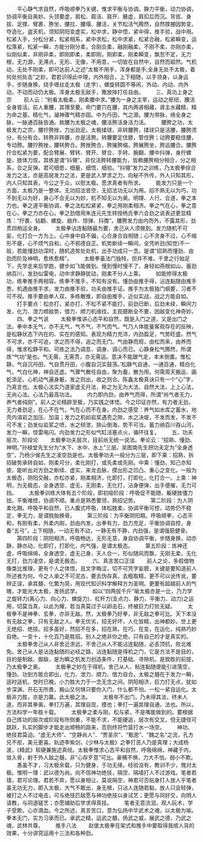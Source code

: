 <!-- { "loadSidebar": true } -->
　　平心静气求自然，呼吸顺拳乃关键，惟求平衡与协调。静力平衡，动力协调，协调平衡自奥妙。头领要虚，肩松、肩活、肩开、腋虚，肩扣后而沉。背拔、身拔、足撑、臂裹、胯坐、腰拉、腰塌、腰活，关节松活气腾然，自然撑掤因势变。夺造化，盗天机，须知阴阳变虚实，松中求，静中悟，紧中得，推手验，战中用。松紧入手，分松分紧，松紧相系，紧中求松，松中求紧，松紧合融，松紧瞬变，运松落紧，松紧一瞬，方能分刚分柔，合刚合柔，融刚融柔，不刚不柔，亦刚亦柔，似刚似柔，非刚非柔，即刚即柔，柔即刚，刚即柔，刚柔瞬变，飘忽不定，无力根，无力源，无滞点，无形、无像，不用意，一切皆在自然中，自然而超然。气机动，无处不刚柔，即可达前人之述“太极不用手，浑身都是手;全身无处不太极，着何处何处击”之妙。君若识得此中理，内外相合，上下相随，以手领身，以身运手，步随身换，绕手缠丝走太极（走字），螺旋转圆不等闲，外动、内动、内外动，不动而动仍太极。浑身太极无敌手，撒放摔打任自由。
　　三、真功上身之宗
　　前人云：“别看太极柔，刚柔腰中求。”腰为一身之主宰，运动之枢纽，腰活全身皆活。前人重腰，其理至要。命门要穴在腰，其内两肾相藏，肾主水藏精，精为命之基。精化气，凝神骤气精亦固。中为丹田，气之源。腰为带脉，络全身之脉，一脉通百脉皆通。故腰为太极之魂，腰活胯活身活力活。
　　腰胯之功，太极发力之宗，腰拧胯挫，力出劲足。太极揉球，非转腰胯，揉球只是活腰，腰胯须分，有分有合。转胯非转腰，亦是活胯。转腰要定住膝，管住胯；动胯要稳住腰，专动胯。腰拧胯挫，腰转胯合。胯挫胯合，胯摧胯缩，胯展胯坐，胯运腰合。腰胯拧合松紧为要，配合臂展、臂转、臂开、臂合、手转、腕翻、腰中抖弹，身拧螺旋，肢体力现，其练是谓“抖翎”。非仅活胯转腰能为，皆赖腰胯相分相合，分之相系，合之反弹。君可细思，细量，细悟，细验。“抖翎”发力之训练，乃太极拳综合发力之法，亦是高层发力之法，更是武人梦求之力，向秘不外传，外人只知其形，内人只知其表，今公之于众，以慰太极。愿求真者有所求。
　　能发力只是一个方面，太极乃是一整体。无功招法皆空，无招法功无以为用。招不熟无以为巧，功不到无以为好，身心不合无以为妙，机不知无以为奥。明理、人行、合道，拳之本力也。拳之道平衡协调，拳之法松松紧紧，拳之用刚柔相济。拳之气在心，拳之意在心，拳之力亦在心。拳之劲借用朱连元先生转授杨氏拳六合劲之说表述更显精炼：“拧裹、钻翻、螺旋、崩炸、惊弹、抖擞”。腰胯发力由内而外，不露其形，劲贯四梢运全身。
　　太极拳沾连黏随最为要，舍己从人须做到。发力随机不可妄，化打合一方为上。心中身中自不偏，心合身合自相随；心不贪身不过，心不缩形不瘪，心不烦气自和，心不邪德自正。机势断续一瞬间，全凭听劲(知觉)不一般，若能懂劲功深时，随机造势处处机，出手功成只一念。是谓“招熟而懂劲、由劲而阶及神明，愈练愈精”。
　　太极拳虽法门独特，但并不难，千里之行始足下，先学走来后学跑，健步如飞能做到。慢到慢时慢不了，身轻如燕根如山，蓄劲纳百川，发劲似雷电，动中求静静犹动，刚柔不分人上乘。
　　如能修得太极功，练拳推手两相容。练拳不推手，不知有没有。懂劲由推手得，沾连黏随由推手悉，机遇由推手求，发力由推手验，功夫由推手证。推手为太极独门纲要，习者不可不视。推手要由单人双，多练散推，即自由推手，近似实战，战之方能自如。
　　打手要点：松亦打，紧亦打，不松不紧不能打，前劲已断，后劲未续，瞬间力发，化力、泄力顺敌势，借力、顺力机缘找，主观臆断全不要，因敌变化神奇妙。
　　四、拳之气说
　　太极拳惟讲心态平和自然，既是入门之道，又是出门之法。拳中本无气，亦不无气，气不气，不气而气。气乃人体能量客观存在的反映，是松静状态下内在的、实在的感知。表现为精力充沛，内劲盈足，气势旺盛。然气不可求，亦不可追，求之而不得，追之而无门。气由静而观，由松而来，由养而得，惟求松静平和。可练之法乃调息、调身、调心而已。心静身松气腾然，所谓炼“气功”是也。气无需，无需贯，亦无需运。意决不能跟气走，本末倒置。惟松静，气自沉丹田，气自贯丹田，小腹自沉实鼓荡。’松静气自通，一通百通，精白化气，气白化神，神自还虚。气骤气散任自由，聚为蓄，散为用。何需周天搬运、画蛇添足。心机动气遍身躯，发之则出，收之则合。陈鑫太极真诀只有一个“心”字，乃真言也。太极心法实乃道家虚无丹法，称之为无为大法、自然大法，上上心法，无尚心法。心法乃最高功法。
　　内力即内劲，由养气而得，所谓“尚气者无力，养气者纯刚”。前人之论精辟至极，乃实践之体悟。今之印证亦然，有力者无劲，无力者劲足，在心不在气，气在心而不在身。内劲之感受：养气如水库之蓄水，地壳内溶岩之加压、加温；发力之机如岩浆遇壳之隙，水之决堤，不发而发，不发不可不发；劲发似岩浆之喷，水之倾泄，排山倒海，势不可当。蓄力纳百川吞山河，发力一瞬，惊雷电闪。内劲发力之形似气缸活塞点火，循环往复。
　　五、功夫层次、阶段论
　　太极拳功夫层次，目前尚无统一说法。拳论云：“招熟、懂劲、神明。”孙禄堂先生分为“水下、水中、水上”三层。吴图南先生把功夫定为“全身透空”，乃杨少侯先生之凌空劲是也。太极拳功夫一般分为三层，即下乘：招熟，拆招破势承转自如，刚柔可分，柔化刚打，或先柔或先刚。中乘：懂劲，知己亦知彼，能听出对方劲之断续、虚实，来龙去脉，摸出形之凹凸、重心之变化，一般为太极态，阴阳交融，亦松亦紧，刚柔相济，化即打，打即化，化打合一。上乘：神明，为无极态，全身透空、虚无，无刚柔，无化打，沾身便弹，出手便摧，无力可挡。
　　太极拳训练大体有五个阶段，即初级阶段：呼吸促不能随，躯硬肢僵力拙，平衡难控，协调不顺。重点是熟悉要领，熟招记势。
　　第二阶段：为人阴柔化期。呼吸平和自然，已人腹式呼吸，体松肢柔，协调平衡可控，动势仍不稳定，拳无力，是谓脱胎换骨。
　　第三阶段：为平衡阴阳期。呼吸顺拳，心态平和，有刚有柔，外柔内刚，劲由内发，出拳有力，劲力充足，平衡协调自控，身备“五弓”，上下相随，一动无有不动，一静无有不静，内劲强，是谓强筋健骨。
　　第四阶段：阴阳相济，呼吸畅达，无形无意，身自协调平衡，步随身换，动亦静，静亦动，化即打，打即化，内气强，是谓太极态。
　　第五阶段：炼神还虚，呼吸绵绵，全身透空，虚无己身，天人合一，形似随风而飘，无刚无柔，无化无打，劲力凌空，是谓无极态。
　　六、真言苦口正误
　　前人之论，多假借物像类比推理，更有个人之体悟，且文字晦涩，切不可凭字妄臆，关键是要知道前人所述者为何。今之人承之不可泥古，要去伪存真，去粗取精，更不可以讹传讹，要辨正误，承其髓，化繁为简，用现代知识科学解释方为圣明。更要有超越前人的气魄，才能光大太极，发扬武学。
　　如以“四两拔千斤”喻太极亦是一比，乃力学之旋转力(离心力、向心力、螺旋力)、杠杆力(支点力、静力、平衡力、动力)之运用，切莫当真，以此为耀，若当真莫过于以卵击石，终被巨力打败无疑。
　　太极拳不是神拳、玄拳，亦非无敌。然，太极拳乃好拳，非无敌之拳可比。天下本没有无敌之拳，只有无敌之人。拳无优劣，招无好坏，人化皆精，出神都妙。世上更无绝招、绝技。招多虽好，然招不在多，招在熟，在巧，在变，在运化，纯熟巧妙自绝。一变十，十化百乃是胜招。别人之绝非你之绝，只有自己的才是真实的。
　　太极拳舍己从人非舍近求远，不舍己从人不能沾连黏随，必丢顶抗，败北难免。舍己从人是沾连黏随的必经之路，沾连黏随是得机之门，它是方法不是目的，目的是制敌、御敌，是为瞬之机发力创造条件，打基础、寻隙机，是致胜的前提，乃太极拳之奥。
　　太极拳之妙在于得机，舍己从人，粘连黏随便能引进落空，懂劲、功到方能合即出，化力、泄力、顺力、借力自合。太极之髓在于发力一瞬，适时适机，觉时已晚，小力胜大力于一念无念之间。阴阳相济，巨力打无点，犹如步深渊，开石无所畏，搬山又何惧只要你入门，什么都不怕，一松一紧自运化。太极非力胜，亦是力赢。此太极之法。
　　太极年不出门，乃未得其法，终未人道，而非其拳奥。拳打万遍，其理自现，摸也；拳打一遍其理自通，法也。所以，方法科学一年胜十载。
　　太极拳之柔与刚，松与紧，不是嘴能做到的。要根据自己练功的层次或阶段有所侧重，不能不求，不能硬追，层次有交叉，但无捷径可跳跃，扎实的脚步才能走出顺畅的路来，否则终将竹篮打水一场空。
　　神功、绝技君莫迫。“虚无大师”、“空静尚人”、“贾圣宗”、“甄思”、“魏之名”之流，孔方兄不拒，美元更喜。轨迹李紫剑，《少林与太极》之拳打恶人乃是真理；大成杨波，《精武》软硬兼施述真经。太极拳惟求心态平和自然，呼吸绵绵，神藏于内，敛入骨，射于外人敌之髓，非“心存歹意”可比。豪横不惧，力大不怕，弱小不欺。
　　愚虽不才，习太极余载，只为健身，于功无缘，经验没有，教训不少，愧对太极。惟明一理：武以德为尚。向不信神功绝技，隔空、隔墙打人不过游戏。笔者若错，君可论理。君若不弃，愿以身相让，莫说隔空，神君可否贴身打人放人乎笔者虽无功无力，即入太极，大气不敢出，身无根，只沾人连随若黏，放人只会轻弹，被打之人不过电击，可与绝技匹敌愿与神功绝技以身试艺；更愿与同好交，向明人请教，与同道磋艺；亦愿辅助后学求得真技。
　　笔者无意流泪，观人玩术，学子受欺，心亦滴血。今之所述，真言苦口，意为弘扬中华武术之魂，以太极为喻。拳本无门，实为习承而已。承武之精，运武之髓，扬武之威，展武之德，乃武之魂，武林共尊。
　　推手八法
　　赵堡太极拳在架式和推手中要取得我顺人背的效果，十分讲究运用十三法和各种劲。
